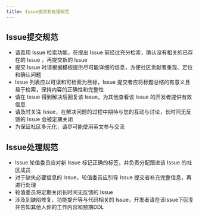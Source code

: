 ```yaml
---
title: Issue提交和处理规范
---
```


## Issue提交规范
* 请善用 Issue 检索功能，在提出 Issue 前经过充分检索，确认没有相关的已存在的 Issue ，再提交新的 Issue
* 提交 Issue 时请根据模板提供尽可能详细的信息，方便社区贡献者重现、定位和确认问题
* Issue 列表应以可读和可检索为目标，Issue 提交者应将标题总结的有意义且易于检索，保持内容的正确性和完整性
* 请在 Issue 得到解决后回复该 Issue，为其他查看该 Issue 的开发者提供有效信息
* 请及时关注 Issue，在解决问题的过程中期待与您的互动与讨论，长时间无反馈的 Issue 会被定期关闭
* 为保证社区多元化，请尽可能使用英文参与交流

## Issue处理规范
* Issue 轮值委员应对新 Issue 标记正确的标签，并负责分配跟进该 Issue 的社区成员
* 对于缺失必要信息的 Issue，轮值委员应引导 Issue 提交者补充完整信息，再进行处理
* 轮值委员将定期关闭长时间无反馈的 Issue
* 涉及到缺陷修复、功能提升等与代码相关的 Issue，开发者请在该Issue下回复并告知其他人你的工作内容和预期DDL
